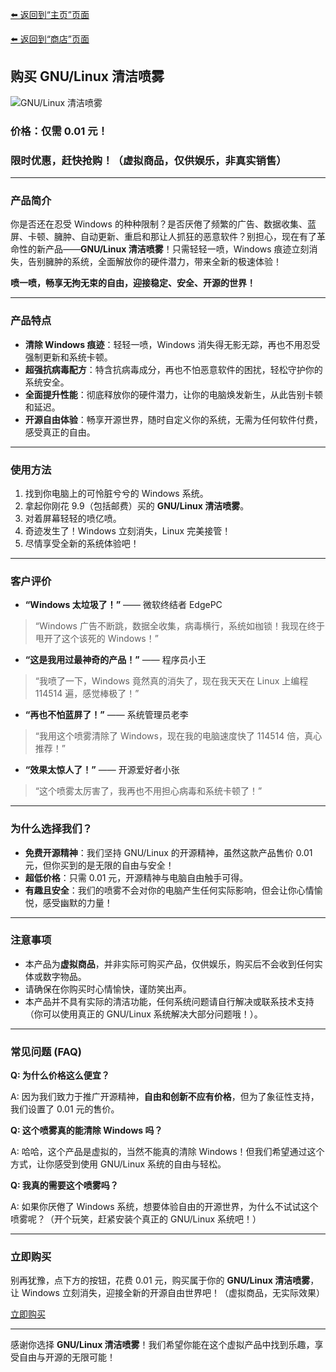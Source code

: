 [⬅️ 返回到“主页”页面](./)

[⬅️ 返回到“商店”页面](./shop)

## 购买 GNU/Linux 清洁喷雾

![GNU/Linux 清洁喷雾](https://mirror.ghproxy.com/https://raw.githubusercontent.com/felixng1988/felixng1988.github.io/images/%E5%B9%BF%E5%91%8A.jpg)

### **价格：仅需 0.01 元！**  
### **限时优惠，赶快抢购！（虚拟商品，仅供娱乐，非真实销售）**

---

### 产品简介

你是否还在忍受 Windows 的种种限制？是否厌倦了频繁的广告、数据收集、蓝屏、卡顿、臃肿、自动更新、重启和那让人抓狂的恶意软件？别担心，现在有了革命性的新产品——**GNU/Linux 清洁喷雾**！只需轻轻一喷，Windows 痕迹立刻消失，告别臃肿的系统，全面解放你的硬件潜力，带来全新的极速体验！

**喷一喷，畅享无拘无束的自由，迎接稳定、安全、开源的世界！**

---

### 产品特点

- **清除 Windows 痕迹**：轻轻一喷，Windows 消失得无影无踪，再也不用忍受强制更新和系统卡顿。
- **超强抗病毒配方**：特含抗病毒成分，再也不怕恶意软件的困扰，轻松守护你的系统安全。
- **全面提升性能**：彻底释放你的硬件潜力，让你的电脑焕发新生，从此告别卡顿和延迟。
- **开源自由体验**：畅享开源世界，随时自定义你的系统，无需为任何软件付费，感受真正的自由。

---

### 使用方法

1. 找到你电脑上的可怜脏兮兮的 Windows 系统。
2. 拿起你刚花 9.9（包括邮费）买的 **GNU/Linux 清洁喷雾**。
3. 对着屏幕轻轻的喷亿喷。
4. 奇迹发生了！Windows 立刻消失，Linux 完美接管！
5. 尽情享受全新的系统体验吧！

---

### 客户评价

- **“Windows 太垃圾了！”** —— 微软终结者 EdgePC
> “Windows 广告不断跳，数据全收集，病毒横行，系统如枷锁！我现在终于甩开了这个该死的 Windows！”

- **“这是我用过最神奇的产品！”** —— 程序员小王
> “我喷了一下，Windows 竟然真的消失了，现在我天天在 Linux 上编程 114514 遍，感觉棒极了！”  

- **“再也不怕蓝屏了！”** —— 系统管理员老李
> “我用这个喷雾清除了 Windows，现在我的电脑速度快了 114514 倍，真心推荐！”  

- **“效果太惊人了！”** —— 开源爱好者小张
> “这个喷雾太厉害了，我再也不用担心病毒和系统卡顿了！”

---

### 为什么选择我们？

- **免费开源精神**：我们坚持 GNU/Linux 的开源精神，虽然这款产品售价 0.01 元，但你买到的是无限的自由与安全！
- **超低价格**：只需 0.01 元，开源精神与电脑自由触手可得。
- **有趣且安全**：我们的喷雾不会对你的电脑产生任何实际影响，但会让你心情愉悦，感受幽默的力量！

---

### 注意事项

- 本产品为**虚拟商品**，并非实际可购买产品，仅供娱乐，购买后不会收到任何实体或数字物品。
- 请确保在你购买时心情愉快，谨防笑出声。
- 本产品并不具有实际的清洁功能，任何系统问题请自行解决或联系技术支持（你可以使用真正的 GNU/Linux 系统解决大部分问题哦！）。

---

### 常见问题 (FAQ)

**Q: 为什么价格这么便宜？**

A: 因为我们致力于推广开源精神，**自由和创新不应有价格**，但为了象征性支持，我们设置了 0.01 元的售价。

**Q: 这个喷雾真的能清除 Windows 吗？**

A: 哈哈，这个产品是虚拟的，当然不能真的清除 Windows！但我们希望通过这个方式，让你感受到使用 GNU/Linux 系统的自由与轻松。

**Q: 我真的需要这个喷雾吗？**

A: 如果你厌倦了 Windows 系统，想要体验自由的开源世界，为什么不试试这个喷雾呢？（开个玩笑，赶紧安装个真正的 GNU/Linux 系统吧！）

---

### 立即购买

别再犹豫，点下方的按钮，花费 0.01 元，购买属于你的 **GNU/Linux 清洁喷雾**，让 Windows 立刻消失，迎接全新的开源自由世界吧！（虚拟商品，无实际效果）

[立即购买](./purchase)

---

感谢你选择 **GNU/Linux 清洁喷雾**！我们希望你能在这个虚拟产品中找到乐趣，享受自由与开源的无限可能！